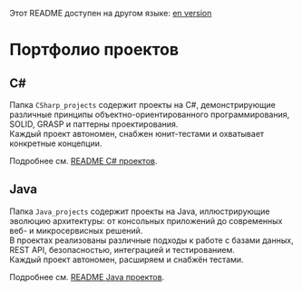Этот README доступен на другом языке:
[en version](README.md)

# Портфолио проектов

## C#

Папка `CSharp_projects` содержит проекты на C#, демонстрирующие различные принципы объектно-ориентированного программирования, SOLID, GRASP и паттерны проектирования.  
Каждый проект автономен, снабжен юнит-тестами и охватывает конкретные концепции.  

Подробнее см. [README C# проектов](CSharp_projects/README.ru.md).

## Java

Папка `Java_projects` содержит проекты на Java, иллюстрирующие эволюцию архитектуры: от консольных приложений до современных веб- и микросервисных решений.  
В проектах реализованы различные подходы к работе с базами данных, REST API, безопасностью, интеграцией и тестированием.  
Каждый проект автономен, расширяем и снабжён тестами.

Подробнее см. [README Java проектов](Java_projects/README.ru.md).
